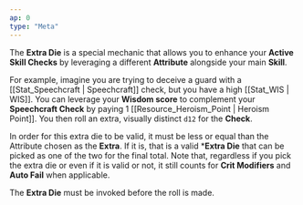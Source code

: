 ```yaml
---
ap: 0
type: "Meta"
---
```


The **Extra Die** is a special mechanic that allows you to enhance your **Active Skill Checks** by leveraging a different **Attribute** alongside your main **Skill**.

For example, imagine you are trying to deceive a guard with a [[Stat_Speechcraft | Speechcraft]] check, but you have a high [[Stat_WIS | WIS]]. You can leverage your **Wisdom score** to complement your **Speechcraft Check** by paying 1 [[Resource_Heroism_Point | Heroism Point]]. You then roll an extra, visually distinct `d12` for the **Check**.

In order for this extra die to be valid, it must be less or equal than the Attribute chosen as the **Extra**. If it is, that is a valid ***Extra Die** that can be picked as one of the two for the final total. Note that, regardless if you pick the extra die or even if it is valid or not, it still counts for **Crit Modifiers** and **Auto Fail** when applicable.

The **Extra Die** must be invoked before the roll is made.
